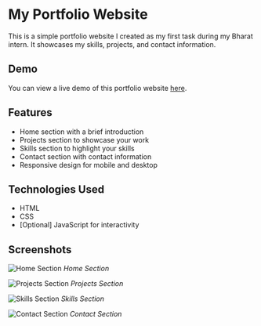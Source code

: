# My Portfolio Website

This is a simple portfolio website I created as my first task during my Bharat intern. It showcases my skills, projects, and contact information.

## Demo
You can view a live demo of this portfolio website [here](https://www.example.com).

## Features
- Home section with a brief introduction
- Projects section to showcase your work
- Skills section to highlight your skills
- Contact section with contact information
- Responsive design for mobile and desktop

## Technologies Used
- HTML
- CSS
- [Optional] JavaScript for interactivity

## Screenshots
![Home Section](screenshots/home.png)
*Home Section*

![Projects Section](screenshots/projects.png)
*Projects Section*

![Skills Section](screenshots/skills.png)
*Skills Section*

![Contact Section](screenshots/contact.png)
*Contact Section*
